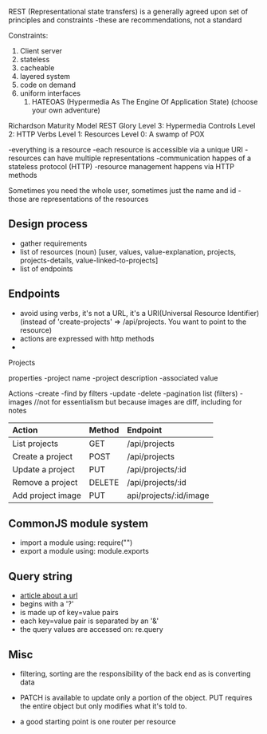 REST (Representational state transfers) is a generally agreed upon set of principles and constraints
-these are recommendations, not a standard

Constraints:

1. Client server
2. stateless
3. cacheable
4. layered system
5. code on demand
6. uniform interfaces
   1. HATEOAS (Hypermedia As The Engine Of Application State) (choose your own adventure)

Richardson Maturity Model
REST Glory
Level 3: Hypermedia Controls
Level 2: HTTP Verbs
Level 1: Resources
Level 0: A swamp of POX

-everything is a resource
-each resource is accessible via a unique URI
-resources can have multiple representations
-communication happes of a stateless protocol (HTTP)
-resource management happens via HTTP methods

Sometimes you need the whole user, sometimes just the name and id - those are representations of the resources

## Design process

- gather requirements
- list of resources (noun) [user, values, value-explanation, projects, projects-details, value-linked-to-projects]
- list of endpoints

## Endpoints

- avoid using verbs, it's not a URL, it's a URI(Universal Resource Identifier) (instead of 'create-projects' => /api/projects. You want to point to the resource)
- actions are expressed with http methods
-

Projects

properties
-project name
-project description
-associated value

Actions
-create
-find by filters
-update
-delete
-pagination list (filters)
-images //not for essentialism but because images are diff, including for notes

| Action            | Method | Endpoint               |
| :---------------- | :----- | :--------------------- |
| List projects     | GET    | /api/projects          |
| Create a project  | POST   | /api/projects          |
| Update a project  | PUT    | /api/projects/:id      |
| Remove a project  | DELETE | /api/projects/:id      |
| Add project image | PUT    | api/projects/:id/image |

## CommonJS module system

- import a module using: require("")
- export a module using: module.exports

## Query string

- [article about a url](https://deopud.com.uk/blog/anatomy-of-a-url)
- begins with a '?'
- is made up of key=value pairs
- each key=value pair is separated by an '&'
- the query values are accessed on: re.query

## Misc

- filtering, sorting are the responsibility of the back end as is converting data

- PATCH is available to update only a portion of the object. PUT requires the entire object but only modifies what it's told to.

- a good starting point is one router per resource
